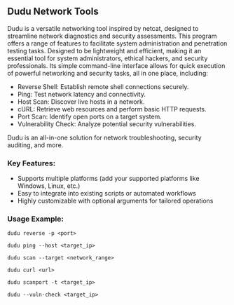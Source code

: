 ## Dudu Network Tools
Dudu is a versatile networking tool inspired by netcat, designed to streamline network diagnostics and security assessments. This program offers a range of features to facilitate system administration and penetration testing tasks. Designed to be lightweight and efficient, making it an essential tool for system administrators, ethical hackers, and security professionals. Its simple command-line interface allows for quick execution of powerful networking and security tasks, all in one place, including:

- Reverse Shell: Establish remote shell connections securely.
- Ping: Test network latency and connectivity.
- Host Scan: Discover live hosts in a network.
- cURL: Retrieve web resources and perform basic HTTP requests.
- Port Scan: Identify open ports on a target system.
- Vulnerability Check: Analyze potential security vulnerabilities.

Dudu is an all-in-one solution for network troubleshooting, security auditing, and more.

<h3>Key Features:</h3>

- Supports multiple platforms (add your supported platforms like Windows, Linux, etc.)
- Easy to integrate into existing scripts or automated workflows
- Highly customizable with optional arguments for tailored operations

<h3>Usage Example:</h3>

```
dudu reverse -p <port>
```
```
dudu ping --host <target_ip>
```
```
dudu scan --target <network_range>
```
```
dudu curl <url>
```
```
dudu scanport -t <target_ip>
```
```
dudu --vuln-check <target_ip>
```
